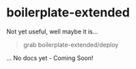 boilerplate-extended
====================
Not yet useful, well maybe it is...

>grab boilerplate-extended/deploy

... No docs yet - Coming Soon!
